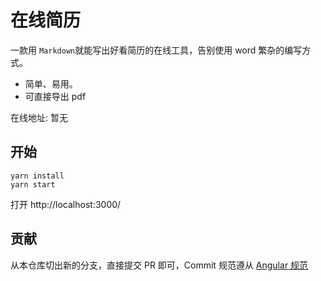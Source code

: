 # 在线简历

一款用 `Markdown`就能写出好看简历的在线工具，告别使用 word 繁杂的编写方式。

- 简单、易用。
- 可直接导出 pdf

在线地址: 暂无

## 开始

```
yarn install
yarn start 
```
打开 http://localhost:3000/

## 贡献

从本仓库切出新的分支，直接提交 PR 即可，Commit 规范遵从 [Angular 规范](https://docs.google.com/document/d/1QrDFcIiPjSLDn3EL15IJygNPiHORgU1_OOAqWjiDU5Y/edit#heading=h.greljkmo14y0)





